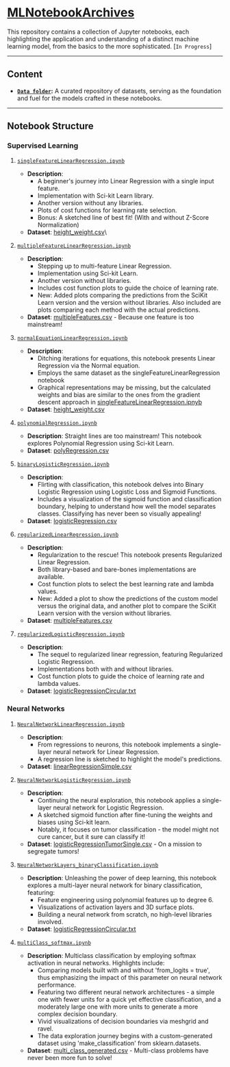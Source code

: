 # [MLNotebookArchives](https://jayvatti.github.io/MLNotebookArchives/)

This repository contains a collection of Jupyter notebooks, each highlighting the application and understanding of a distinct machine learning model, from the basics to the more sophisticated. [`In Progress`]

---
 
## Content

- **[`Data folder`](/data/ReadMe.md):** A curated repository of datasets, serving as the foundation and fuel for the models crafted in these notebooks.

---

## Notebook Structure


### Supervised Learning

1. [`singleFeatureLinearRegression.ipynb`](singleFeatureLinearRegression.ipynb)
    - **Description**: 
        - A beginner's journey into Linear Regression with a single input feature. 
        - Implementation with Sci-kit Learn library.
        - Another version without any libraries.
        - Plots of cost functions for learning rate selection.
        - Bonus: A sketched line of best fit! (With and without Z-Score Normalization)
    - **Dataset**: [height_weight.csv](/data/height_weight.csv)\
          

2. [`multipleFeatureLinearRegression.ipynb`](multipleFeatureLinearRegression.ipynb)
    - **Description**: 
        - Stepping up to multi-feature Linear Regression. 
        - Implementation using Sci-kit Learn. 
        - Another version without libraries.
        - Includes cost function plots to guide the choice of learning rate.
        - New: Added plots comparing the predictions from the SciKit Learn version and the version without libraries. Also included are plots comparing each method with the actual predictions.
    - **Dataset**: [multipleFeatures.csv](/data/multipleFeatures.csv) - Because one feature is too mainstream!



3. [`normalEquationLinearRegression.ipynb`](normalEquationLinearRegression.ipynb)
    - **Description**:
        - Ditching iterations for equations, this notebook presents Linear Regression via the Normal equation.
        - Employs the same dataset as the singleFeatureLinearRegression notebook
        - Graphical representations may be missing, but the calculated weights and bias are similar to the ones from the gradient descent approach in [singleFeatureLinearRegression.ipnyb](singleFeatureLinearRegression.ipynb)
    - **Dataset**: [height_weight.csv](/data/height_weight.csv)


4. [`polynomialRegression.ipynb`](polynomialRegression.ipynb)
    - **Description**: Straight lines are too mainstream! This notebook explores Polynomial Regression using Sci-kit Learn.
    - **Dataset**: [polyRegression.csv](/data/polyRegression.csv) 



5. [`binaryLogisticRegression.ipynb`](binaryLogisticRegression.ipynb)
    - **Description**:
        - Flirting with classification, this notebook delves into Binary Logistic Regression using Logistic Loss and Sigmoid Functions.
        -  Includes a visualization of the sigmoid function and classification boundary, helping to understand how well the model separates classes. Classifying has never been so visually appealing!
    - **Dataset**: [logisticRegression.csv](/data/logisticRegression.csv)



6. [`regularizedLinearRegression.ipynb`](regularizedLinearRegression.ipynb)
    - **Description**: 
        - Regularization to the rescue! This notebook presents Regularized Linear Regression.
        - Both library-based and bare-bones implementations are available.
        - Cost function plots to select the best learning rate and lambda values.
        - New: Added a plot to show the predictions of the custom model versus the original data, and another plot to compare the SciKit Learn version with the version without libraries.
    - **Dataset**: [multipleFeatures.csv](/data/multipleFeatures.csv) 



7. [`regularizedLogisticRegression.ipynb`](regularizedLogisticRegression.ipynb)
    - **Description**: 
        - The sequel to regularized linear regression, featuring Regularized Logistic Regression. 
        - Implementations both with and without libraries.
        - Cost function plots to guide the choice of learning rate and lambda values.
    - **Dataset**: [logisticRegressionCircular.txt](/data/logisticRegressionCircular.txt)



### Neural Networks

1. [`NeuralNetworkLinearRegression.ipynb`](NeuralNetworkLinearRegression.ipynb)
    - **Description**: 
        - From regressions to neurons, this notebook implements a single-layer neural network for Linear Regression.
        - A regression line is sketched to highlight the model's predictions.
    - **Dataset**: [linearRegressionSimple.csv](/data/linearRegressionSimple.csv) 



2. [`NeuralNetworkLogisticRegression.ipynb`](NeuralNetworkLogisticRegression.ipynb)
    - **Description**: 
        - Continuing the neural exploration, this notebook applies a single-layer neural network for Logistic Regression. 
        - A sketched sigmoid function after fine-tuning the weights and biases using Sci-kit learn.
        - Notably, it focuses on tumor classification - the model might not cure cancer, but it sure can classify it!
    - **Dataset**: [logisticRegressionTumorSingle.csv](/data/logisticRegressionTumorSingle.csv) - On a mission to segregate tumors!



3. [`NeuralNetworkLayers_binaryClassification.ipynb`](NeuralNetworkLayers_binaryClassification.ipynb)
    - **Description**: Unleashing the power of deep learning, this notebook explores a multi-layer neural network for binary classification, featuring:
        - Feature engineering using polynomial features up to degree 6.
        - Visualizations of activation layers and 3D surface plots. 
        - Building a neural network from scratch, no high-level libraries involved.
    - **Dataset**: [logisticRegressionCircular.txt](/data/logisticRegressionCircular.txt)


4. [`multiClass_softmax.ipynb`](multiClass_softmax.ipynb)
    - **Description**: Multiclass classification by employing softmax activation in neural networks. Highlights include:
        - Comparing models built with and without 'from_logits = true', thus emphasizing the impact of this parameter on neural network performance.
        - Featuring two different neural network architectures - a simple one with fewer units for a quick yet effective classification, and a moderately large one with more units to generate a more complex decision boundary.
        - Vivid visualizations of decision boundaries via meshgrid and ravel.
        - The data exploration journey begins with a custom-generated dataset using 'make_classification' from sklearn.datasets.
    - **Dataset**: [multi_class_generated.csv](/data/multi_class_generated.csv) - Multi-class problems have never been more fun to solve!
